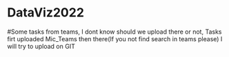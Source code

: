 # DataViz2022
#Some tasks from teams, I dont know should we upload there or not, Tasks firt uploaded Mic_Teams then there(If you not find search in teams please)
I will try to upload on GIT
